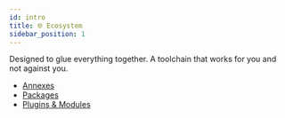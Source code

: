 ```yaml
---
id: intro
title: 🌐 Ecosystem
sidebar_position: 1
---
```


Designed to glue everything together. A toolchain that works for you and not against you.

- [Annexes](annexes)
- [Packages](packages)
- [Plugins & Modules](plugins)
